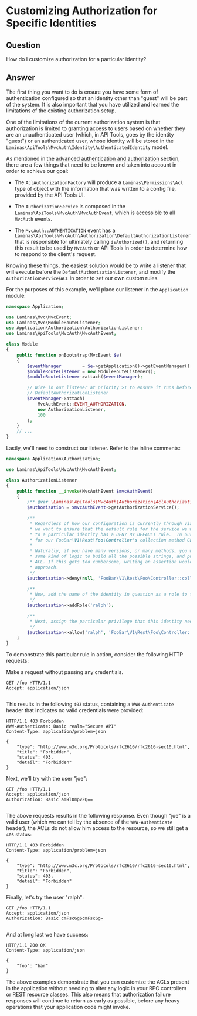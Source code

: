 Customizing Authorization for Specific Identities
=================================================

Question
--------

How do I customize authorization for a particular identity?

Answer
------

The first thing you want to do is ensure you have some form of authentication configured so that an
identity other than "guest" will be part of the system.  It is also important that you have utilized
and learned the limitations of the existing authorization setup.

One of the limitations of the current authorization system is that authorization is limited to
granting access to users based on whether they are an unauthenticated user (which, in API Tools,
goes by the identity "guest") or an authenticated user, whose identity will be stored in the
`Laminas\ApiTools\MvcAuth\Identity\AuthenticatedIdentity` model.

As mentioned in the [advanced authentication and authorization](/auth/advanced.md) section, there are
a few things that need to be known and taken into account in order to achieve our goal:

* The `AclAuthorizationFactory` will produce a `Laminas\Permissions\Acl` type of object with the
  information that was written to a config file, provided by the API Tools UI.

* The `AuthorizationService` is composed in the `Laminas\ApiTools\MvcAuth\MvcAuthEvent`, which is accessible to
  all `MvcAuth` events.

* The `MvcAuth::AUTHENTICATION` event has a `Laminas\ApiTools\MvcAuth\Authorization\DefaultAuthorizationListener`
  that is responsible for ultimately calling `isAuthorized()`, and returning this result to be
  used by `MvcAuth` or API Tools in order to determine how to respond to the client's request.

Knowing these things, the easiest solution would be to write a listener that will execute before
the `DefaultAuthorizationListener`, and modify the `AuthorizationService`/`ACL` in order to set our
own custom rules.

For the purposes of this example, we'll place our listener in the `Application` module:

```php
namespace Application;

use Laminas\Mvc\MvcEvent;
use Laminas\Mvc\ModuleRouteListener;
use Application\Authorization\AuthorizationListener;
use Laminas\ApiTools\MvcAuth\MvcAuthEvent;

class Module
{
    public function onBootstrap(MvcEvent $e)
    {
        $eventManager        = $e->getApplication()->getEventManager();
        $moduleRouteListener = new ModuleRouteListener();
        $moduleRouteListener->attach($eventManager);

        // Wire in our listener at priority >1 to ensure it runs before the
        // DefaultAuthorizationListener
        $eventManager->attach(
            MvcAuthEvent::EVENT_AUTHORIZATION,
            new AuthorizationListener,
            100
        );
    }
    // ...
}
```

Lastly, we'll need to construct our listener.  Refer to the inline comments:

```php
namespace Application\Authorization;

use Laminas\ApiTools\MvcAuth\MvcAuthEvent;

class AuthorizationListener
{
    public function __invoke(MvcAuthEvent $mvcAuthEvent)
    {
        /** @var \Laminas\ApiTools\MvcAuth\Authorization\AclAuthorization $authorization */
        $authorization = $mvcAuthEvent->getAuthorizationService();

        /**
         * Regardless of how our configuration is currently through via the API Tools UI,
         * we want to ensure that the default rule for the service we want to give access
         * to a particular identity has a DENY BY DEFAULT rule.  In our case, it will be
         * for our FooBar\V1\Rest\Foo\Controller's collection method GET.
         *
         * Naturally, if you have many versions, or many methods, you would want to build
         * some kind of logic to build all the possible strings, and push these into the
         * ACL. If this gets too cumbersome, writing an assertion would be the next best
         * approach.
         */
        $authorization->deny(null, 'FooBar\V1\Rest\Foo\Controller::collection', 'GET');

        /**
         * Now, add the name of the identity in question as a role to the ACL
         */
        $authorization->addRole('ralph');

        /**
         * Next, assign the particular privilege that this identity needs.
         */
        $authorization->allow('ralph', 'FooBar\V1\Rest\Foo\Controller::collection', 'GET');
    }
}

```

To demonstrate this particular rule in action, consider the following HTTP requests:

Make a request without passing any credentials.

```HTTP
GET /foo HTTP/1.1
Accept: application/json


```

This results in the following `403` status, containing a `WWW-Authenticate` header that indicates no
valid credentials were provided:

```HTTP
HTTP/1.1 403 Forbidden
WWW-Authenticate: Basic realm="Secure API"
Content-Type: application/problem+json

{
    "type": "http://www.w3c.org/Protocols/rfc2616/rfc2616-sec10.html",
    "title": "Forbidden",
    "status": 403,
    "detail": "Forbidden"
}
```

Next, we'll try with the user "joe":

```HTTP
GET /foo HTTP/1.1
Accept: application/json
Authorization: Basic am9lOmpvZQ==


```

The above requests results in the following response. Even though "joe" is a valid user (which we
can tell by the absence of the `WWW-Authenticate` header), the ACLs do not allow him access to the
resource, so we still get a `403` status:

```HTTP
HTTP/1.1 403 Forbidden
Content-Type: application/problem+json

{
    "type": "http://www.w3c.org/Protocols/rfc2616/rfc2616-sec10.html",
    "title": "Forbidden",
    "status": 403,
    "detail": "Forbidden"
}
```

Finally, let's try the user "ralph":

```HTTP
GET /foo HTTP/1.1
Accept: application/json
Authorization: Basic cmFscGg6cmFscGg=


```

And at long last we have success:

```HTTP
HTTP/1.1 200 OK
Content-Type: application/json

{
    "foo": "bar"
}
```

The above examples demonstrate that you can customize the ACLs present in the application without
needing to alter any logic in your RPC controllers or REST resource classes. This also means that
authorization failure responses will continue to return as early as possible, before any heavy
operations that your application code might invoke.
